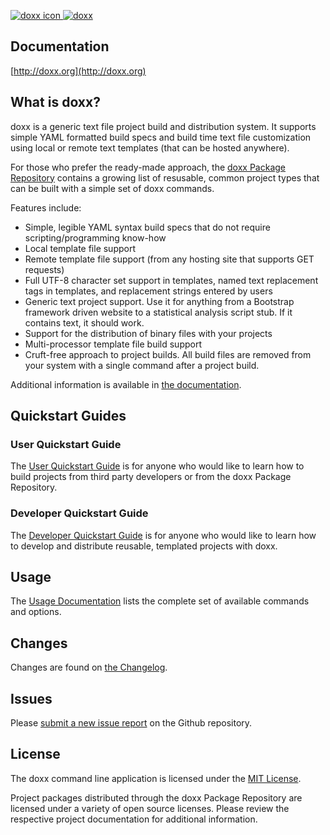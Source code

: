 <a href="http://doxx.org"><img src="https://raw.githubusercontent.com/chrissimpkins/doxx-docs-server/master/img/target-64.png" alt="doxx icon">  <img src="https://raw.githubusercontent.com/chrissimpkins/doxx-docs-server/master/img/doxx-header.png" alt="doxx"></a>

## Documentation

[http://doxx.org](http://doxx.org)

## What is doxx?

doxx is a generic text file project build and distribution system. It supports simple YAML formatted build specs and build time text file customization using local or remote text templates (that can be hosted anywhere).

For those who prefer the ready-made approach, the [doxx Package Repository](https://github.com/doxx-repo) contains a growing list of resusable, common project types that can be built with a simple set of doxx commands.

Features include:

- Simple, legible YAML syntax build specs that do not require scripting/programming know-how
- Local template file support
- Remote template file support (from any hosting site that supports GET requests)
- Full UTF-8 character set support in templates, named text replacement tags in templates, and replacement strings entered by users
- Generic text project support.  Use it for anything from a Bootstrap framework driven website to a statistical analysis script stub.  If it contains text, it should work.
- Support for the distribution of binary files with your projects
- Multi-processor template file build support
- Cruft-free approach to project builds. All build files are removed from your system with a single command after a project build.

Additional information is available in [the documentation](http://doxx.org).

## Quickstart Guides

### User Quickstart Guide


The [User Quickstart Guide](http://doxx.org/quickstart/user/) is for anyone who would like to learn how to build projects from third party developers or from the doxx Package Repository.


### Developer Quickstart Guide


The [Developer Quickstart Guide](http://doxx.org/quickstart/dev/) is for anyone who would like to learn how to develop and distribute reusable, templated projects with doxx.


## Usage

The [Usage Documentation](http://doxx.org/usage/syntax/) lists the complete set of available commands and options.


## Changes

Changes are found on [the Changelog](http://doxx.org/more/changelog/).


## Issues

Please [submit a new issue report](https://github.com/chrissimpkins/doxx/issues/new) on the Github repository.


## License

The doxx command line application is licensed under the [MIT License](https://github.com/chrissimpkins/doxx/blob/master/docs/LICENSE).

Project packages distributed through the doxx Package Repository are licensed under a variety of open source licenses.  Please review the respective project documentation for additional information.